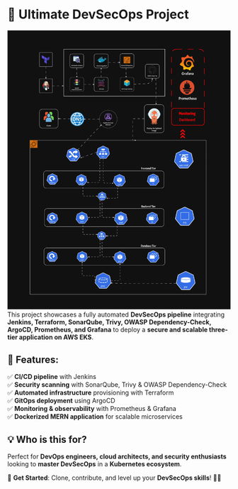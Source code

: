# 🚀 Ultimate DevSecOps Project
![DevSecOps-in-action](devsecops-in-action.jpg)
This project showcases a fully automated **DevSecOps pipeline** integrating **Jenkins, Terraform, SonarQube, Trivy, OWASP Dependency-Check, ArgoCD, Prometheus, and Grafana** to deploy a **secure and scalable three-tier application on AWS EKS**.

## 🔹 Features:
✅ **CI/CD pipeline** with Jenkins  
✅ **Security scanning** with SonarQube, Trivy & OWASP Dependency-Check  
✅ **Automated infrastructure** provisioning with Terraform  
✅ **GitOps deployment** using ArgoCD  
✅ **Monitoring & observability** with Prometheus & Grafana  
✅ **Dockerized MERN application** for scalable microservices  

## 💡 Who is this for?
Perfect for **DevOps engineers, cloud architects, and security enthusiasts** looking to **master DevSecOps** in a **Kubernetes ecosystem**.

📌 **Get Started**: Clone, contribute, and level up your **DevSecOps skills**! 🚀🔥  
